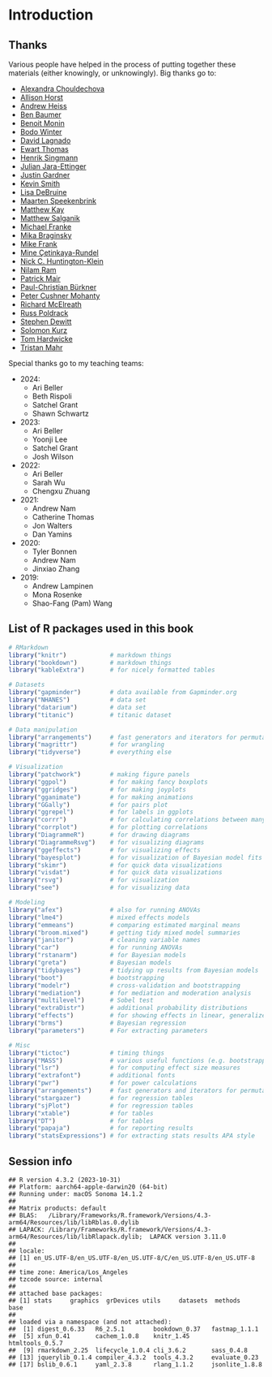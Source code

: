 # Introduction

## Thanks

Various people have helped in the process of putting together these materials (either knowingly, or unknowingly). Big thanks go to: 

- [Alexandra Chouldechova](https://www.andrew.cmu.edu/user/achoulde/)
- [Allison Horst](https://www.allisonhorst.com/)
- [Andrew Heiss](https://www.andrewheiss.com/)
- [Ben Baumer](https://www.smith.edu/academics/faculty/ben-baumer)
- [Benoit Monin](https://www.gsb.stanford.edu/faculty-research/faculty/benoit-monin)
- [Bodo Winter](https://bodowinter.com/)
- [David Lagnado](https://www.ucl.ac.uk/pals/people/david-lagnado)
- [Ewart Thomas](https://profiles.stanford.edu/ewart-thomas)
- [Henrik Singmann](http://singmann.org/)
- [Julian Jara-Ettinger](https://psychology.yale.edu/people/julian-jara-ettinger)
- [Justin Gardner](https://profiles.stanford.edu/justin-gardner)
- [Kevin Smith](http://www.mit.edu/~k2smith/)
- [Lisa DeBruine](https://debruine.github.io/)
- [Maarten Speekenbrink](https://www.ucl.ac.uk/pals/people/maarten-speekenbrink)
- [Matthew Kay](https://www.mjskay.com/)
- [Matthew Salganik](http://www.princeton.edu/~mjs3/)
- [Michael Franke](https://michael-franke.github.io/heimseite/)
- [Mika Braginsky](https://mikabr.io/) 
- [Mike Frank](https://web.stanford.edu/~mcfrank/) 
- [Mine Çetinkaya-Rundel](https://mine-cr.com/)
- [Nick C. Huntington-Klein](https://www.nickchk.com/)
- [Nilam Ram](https://profiles.stanford.edu/nilam-ram)
- [Patrick Mair](https://psychology.fas.harvard.edu/people/patrick-mair)
- [Paul-Christian Bürkner](https://paul-buerkner.github.io/about/) 
- [Peter Cushner Mohanty](https://explorecourses.stanford.edu/instructor/pmohanty)
- [Richard McElreath](https://xcelab.net/rm/)
- [Russ Poldrack](https://profiles.stanford.edu/russell-poldrack) 
- [Stephen Dewitt](https://www.ucl.ac.uk/pals/research/experimental-psychology/person/stephen-dewitt/)
- [Solomon Kurz](https://solomonkurz.netlify.app/) 
- [Tom Hardwicke](https://tomhardwicke.netlify.app/)
- [Tristan Mahr](https://www.tjmahr.com/) 

Special thanks go to my teaching teams: 

- 2024: 
  - Ari Beller
  - Beth Rispoli
  - Satchel Grant 
  - Shawn Schwartz
- 2023: 
  - Ari Beller
  - Yoonji Lee
  - Satchel Grant 
  - Josh Wilson
- 2022: 
  - Ari Beller
  - Sarah Wu
  - Chengxu Zhuang 
- 2021: 
  - Andrew Nam 
  - Catherine Thomas 
  - Jon Walters
  - Dan Yamins
- 2020: 
  - Tyler Bonnen
  - Andrew Nam 
  - Jinxiao Zhang
- 2019:
  - Andrew Lampinen
  - Mona Rosenke 
  - Shao-Fang (Pam) Wang

## List of R packages used in this book


```r
# RMarkdown
library("knitr")            # markdown things
library("bookdown")         # markdown things
library("kableExtra")       # for nicely formatted tables

# Datasets
library("gapminder")        # data available from Gapminder.org
library("NHANES")           # data set
library("datarium")         # data set
library("titanic")          # titanic dataset

# Data manipulation
library("arrangements")     # fast generators and iterators for permutations, combinations and partitions
library("magrittr")         # for wrangling
library("tidyverse")        # everything else

# Visualization
library("patchwork")        # making figure panels
library("ggpol")            # for making fancy boxplots
library("ggridges")         # for making joyplots
library("gganimate")        # for making animations
library("GGally")           # for pairs plot
library("ggrepel")          # for labels in ggplots
library("corrr")            # for calculating correlations between many variables
library("corrplot")         # for plotting correlations
library("DiagrammeR")       # for drawing diagrams
library("DiagrammeRsvg")    # for visualizing diagrams
library("ggeffects")        # for visualizing effects
library("bayesplot")        # for visualization of Bayesian model fits
library("skimr")            # for quick data visualizations
library("visdat")           # for quick data visualizations
library("rsvg")             # for visualization
library("see")              # for visualizing data

# Modeling
library("afex")             # also for running ANOVAs
library("lme4")             # mixed effects models
library("emmeans")          # comparing estimated marginal means
library("broom.mixed")      # getting tidy mixed model summaries
library("janitor")          # cleaning variable names
library("car")              # for running ANOVAs
library("rstanarm")         # for Bayesian models
library("greta")            # Bayesian models
library("tidybayes")        # tidying up results from Bayesian models
library("boot")             # bootstrapping
library("modelr")           # cross-validation and bootstrapping
library("mediation")        # for mediation and moderation analysis
library("multilevel")       # Sobel test
library("extraDistr")       # additional probability distributions
library("effects")          # for showing effects in linear, generalized linear, and other models
library("brms")             # Bayesian regression
library("parameters")       # For extracting parameters

# Misc
library("tictoc")           # timing things
library("MASS")             # various useful functions (e.g. bootstrapped confidence intervals)
library("lsr")              # for computing effect size measures
library("extrafont")        # additional fonts
library("pwr")              # for power calculations
library("arrangements")     # fast generators and iterators for permutations, combinations and partitions
library("stargazer")        # for regression tables
library("sjPlot")           # for regression tables
library("xtable")           # for tables
library("DT")               # for tables
library("papaja")           # for reporting results
library("statsExpressions") # for extracting stats results APA style
```

## Session info


```
## R version 4.3.2 (2023-10-31)
## Platform: aarch64-apple-darwin20 (64-bit)
## Running under: macOS Sonoma 14.1.2
## 
## Matrix products: default
## BLAS:   /Library/Frameworks/R.framework/Versions/4.3-arm64/Resources/lib/libRblas.0.dylib 
## LAPACK: /Library/Frameworks/R.framework/Versions/4.3-arm64/Resources/lib/libRlapack.dylib;  LAPACK version 3.11.0
## 
## locale:
## [1] en_US.UTF-8/en_US.UTF-8/en_US.UTF-8/C/en_US.UTF-8/en_US.UTF-8
## 
## time zone: America/Los_Angeles
## tzcode source: internal
## 
## attached base packages:
## [1] stats     graphics  grDevices utils     datasets  methods   base     
## 
## loaded via a namespace (and not attached):
##  [1] digest_0.6.33   R6_2.5.1        bookdown_0.37   fastmap_1.1.1  
##  [5] xfun_0.41       cachem_1.0.8    knitr_1.45      htmltools_0.5.7
##  [9] rmarkdown_2.25  lifecycle_1.0.4 cli_3.6.2       sass_0.4.8     
## [13] jquerylib_0.1.4 compiler_4.3.2  tools_4.3.2     evaluate_0.23  
## [17] bslib_0.6.1     yaml_2.3.8      rlang_1.1.2     jsonlite_1.8.8
```
